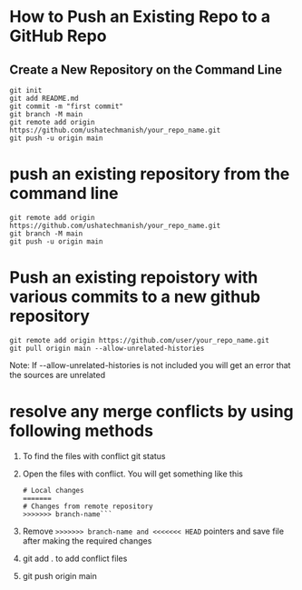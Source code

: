 # How to Push an Existing Repo to a GitHub Repo

## Create a New Repository on the Command Line

    git init
    git add README.md
    git commit -m "first commit"
    git branch -M main
    git remote add origin https://github.com/ushatechmanish/your_repo_name.git
    git push -u origin main


# push an existing repository from the command line

    git remote add origin https://github.com/ushatechmanish/your_repo_name.git
    git branch -M main
    git push -u origin main


# Push an existing repoistory with various commits to a new github repository 
    git remote add origin https://github.com/user/your_repo_name.git
    git pull origin main --allow-unrelated-histories


Note: If --allow-unrelated-histories is not included you will get an error that the sources are unrelated 

# resolve any merge conflicts by using following methods
1. To find the files with conflict 
  git status 
1. Open the files with conflict. You will get something like this 

    ```<<<<<<< HEAD     
    # Local changes     
    =======     
    # Changes from remote repository     
    >>>>>>> branch-name```
1. Remove ```>>>>>>> branch-name and <<<<<<< HEAD```  pointers and save file after making the required changes 

1. git add . to add conflict files 

1. git push origin main
